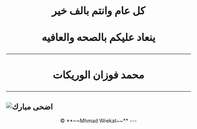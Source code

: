 # <p align="center" > **كل عام وانتم بالف خير**

# <p align="center" > **ينعاد عليكم بالصحه والعافيه** 
---
# <p align="center" > **محمد فوزان الوريكات**
---
<a align="center" > ![اضحى مبارك](https://emypost.com/wp-content/uploads/2020/07/446532-lIgtz-1534024277-%D8%A7%D8%B6%D8%AD%D9%89-.jpg)
---
<p text-align="center" > © **~~Mhmad Wrekat~~**
---
